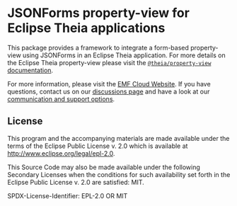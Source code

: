 # JSONForms property-view for Eclipse Theia applications

This package provides a framework to integrate a form-based property-view using JSONForms in an Eclipse Theia application.
For more details on the Eclipse Theia property-view please visit the [`@theia/property-view` documentation](https://github.com/eclipse-theia/theia/tree/master/packages/property-view).

For more information, please visit the [EMF Cloud Website](https://www.eclipse.org/emfcloud/).
If you have questions, contact us on our [discussions page](https://github.com/eclipse-emfcloud/emfcloud/discussions)
and have a look at our [communication and support options](https://www.eclipse.org/emfcloud/contact/).

## License

This program and the accompanying materials are made available under the
terms of the Eclipse Public License v. 2.0 which is available at
<http://www.eclipse.org/legal/epl-2.0>.

This Source Code may also be made available under the following Secondary
Licenses when the conditions for such availability set forth in the Eclipse
Public License v. 2.0 are satisfied: MIT.

SPDX-License-Identifier: EPL-2.0 OR MIT

